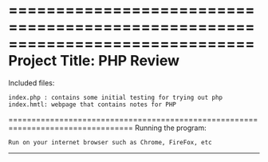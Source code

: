 ==============================================================================
Project Title: PHP Review
=================================================================================
Included files: 

	index.php : contains some initial testing for trying out php
	index.hmtl: webpage that contains notes for PHP  

=================================================================================
Running the program: 

	Run on your internet browser such as Chrome, FireFox, etc
--------------------------------------------------
